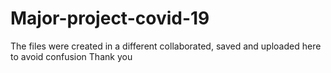 # Major-project-covid-19
The files were created in a different collaborated, saved and uploaded here to avoid confusion
Thank you

